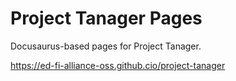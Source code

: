 # Project Tanager Pages

Docusaurus-based pages for Project Tanager.

https://ed-fi-alliance-oss.github.cio/project-tanager
